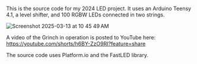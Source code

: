 This is the source code for my 2024 LED project.  It uses an Arduino Teensy 4.1, a level shifter, and 100 RGBW LEDs connected in two strings.

![Screenshot 2025-03-13 at 10 45 49 AM](https://github.com/user-attachments/assets/204f4f82-1ebc-4464-b72e-83b8413a4dd6)

A video of the Grinch in operation is posted to YouTube here:
https://youtube.com/shorts/h6BY-ZzO9RI?feature=share

The source code uses Platform.io and the FastLED library.
